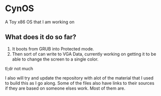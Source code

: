 # CynOS
A Toy x86 OS that I am working on

## What does it do so far?
1. It boots from GRUB into Protected mode.
2. Then sort of can write to VGA Data, currently working on getting it to be able to change the screen to a single color.

tl;dr not much

I also will try and update the repository with alot of the material that I used to build this as I go along. Some of the files also have links to their sources if they are based on someone elses work. Most of them are.
